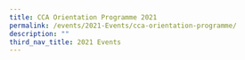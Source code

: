 ```yaml
---
title: CCA Orientation Programme 2021
permalink: /events/2021-Events/cca-orientation-programme/
description: ""
third_nav_title: 2021 Events
---
```


